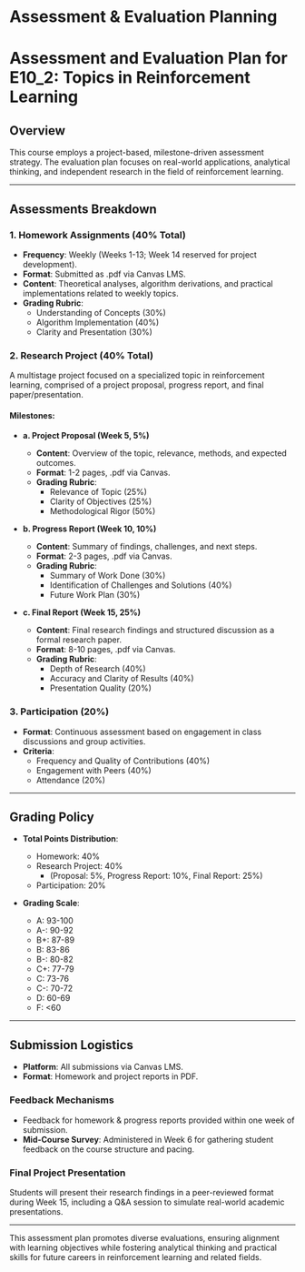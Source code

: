 Assessment & Evaluation Planning
================================

# Assessment and Evaluation Plan for E10_2: Topics in Reinforcement Learning

## Overview
This course employs a project-based, milestone-driven assessment strategy. The evaluation plan focuses on real-world applications, analytical thinking, and independent research in the field of reinforcement learning. 

---

## Assessments Breakdown

### 1. Homework Assignments (40% Total)
- **Frequency**: Weekly (Weeks 1-13; Week 14 reserved for project development).
- **Format**: Submitted as .pdf via Canvas LMS.
- **Content**: Theoretical analyses, algorithm derivations, and practical implementations related to weekly topics.
- **Grading Rubric**:
  - Understanding of Concepts (30%)
  - Algorithm Implementation (40%)
  - Clarity and Presentation (30%)

### 2. Research Project (40% Total)
A multistage project focused on a specialized topic in reinforcement learning, comprised of a project proposal, progress report, and final paper/presentation.

#### Milestones:
- **a. Project Proposal (Week 5, 5%)**
  - **Content**: Overview of the topic, relevance, methods, and expected outcomes.
  - **Format**: 1-2 pages, .pdf via Canvas.
  - **Grading Rubric**:
    - Relevance of Topic (25%)
    - Clarity of Objectives (25%)
    - Methodological Rigor (50%)

- **b. Progress Report (Week 10, 10%)**
  - **Content**: Summary of findings, challenges, and next steps.
  - **Format**: 2-3 pages, .pdf via Canvas.
  - **Grading Rubric**:
    - Summary of Work Done (30%)
    - Identification of Challenges and Solutions (40%)
    - Future Work Plan (30%)

- **c. Final Report (Week 15, 25%)**
  - **Content**: Final research findings and structured discussion as a formal research paper.
  - **Format**: 8-10 pages, .pdf via Canvas.
  - **Grading Rubric**:
    - Depth of Research (40%)
    - Accuracy and Clarity of Results (40%)
    - Presentation Quality (20%)

### 3. Participation (20%)
- **Format**: Continuous assessment based on engagement in class discussions and group activities.
- **Criteria**:
  - Frequency and Quality of Contributions (40%)
  - Engagement with Peers (40%)
  - Attendance (20%)

---

## Grading Policy

- **Total Points Distribution**: 
   - Homework: 40%
   - Research Project: 40% 
     - (Proposal: 5%, Progress Report: 10%, Final Report: 25%)
   - Participation: 20%

- **Grading Scale**:
   - A: 93-100 
   - A-: 90-92
   - B+: 87-89
   - B: 83-86 
   - B-: 80-82 
   - C+: 77-79 
   - C: 73-76 
   - C-: 70-72 
   - D: 60-69 
   - F: <60

---

## Submission Logistics
- **Platform**: All submissions via Canvas LMS.
- **Format**: Homework and project reports in PDF.

### Feedback Mechanisms
- Feedback for homework & progress reports provided within one week of submission.
- **Mid-Course Survey**: Administered in Week 6 for gathering student feedback on the course structure and pacing.

### Final Project Presentation
Students will present their research findings in a peer-reviewed format during Week 15, including a Q&A session to simulate real-world academic presentations.

---

This assessment plan promotes diverse evaluations, ensuring alignment with learning objectives while fostering analytical thinking and practical skills for future careers in reinforcement learning and related fields.
